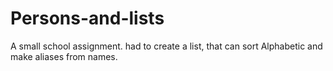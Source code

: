 # Persons-and-lists
A small school assignment. had to create a list, that can sort Alphabetic and make aliases from names.
